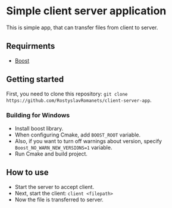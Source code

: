 # Simple client server application

This is simple app, that can transfer files from client to server.

## Requirments
- [Boost](https://www.boost.org/users/history/version_1_84_0.html)

## Getting started
First, you need to clone this repository: `git clone https://github.com/RostyslavRomanets/client-server-app`.

### Building for Windows
- Install boost library.
- When configuring Cmake, add `BOOST_ROOT` variable.
- Also, if you want to turn off warnings about version, specify `Boost_NO_WARN_NEW_VERSIONS=1` variable.
- Run Cmake and build project.

## How to use
- Start the server to accept client.
- Next, start the client: `client <filepath>`
- Now the file is transferred to server.
